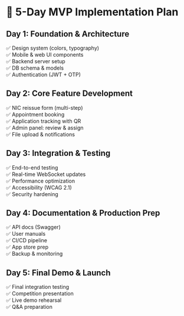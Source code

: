 # 📅 5-Day MVP Implementation Plan

## Day 1: Foundation & Architecture
✅ Design system (colors, typography)  
✅ Mobile & web UI components  
✅ Backend server setup  
✅ DB schema & models  
✅ Authentication (JWT + OTP)

## Day 2: Core Feature Development
✅ NIC reissue form (multi-step)  
✅ Appointment booking  
✅ Application tracking with QR  
✅ Admin panel: review & assign  
✅ File upload & notifications

## Day 3: Integration & Testing
✅ End-to-end testing  
✅ Real-time WebSocket updates  
✅ Performance optimization  
✅ Accessibility (WCAG 2.1)  
✅ Security hardening

## Day 4: Documentation & Production Prep
✅ API docs (Swagger)  
✅ User manuals  
✅ CI/CD pipeline  
✅ App store prep  
✅ Backup & monitoring

## Day 5: Final Demo & Launch
✅ Final integration testing  
✅ Competition presentation  
✅ Live demo rehearsal  
✅ Q&A preparation
